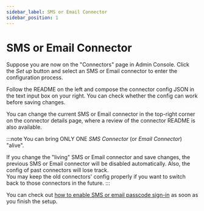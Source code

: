 ```yaml
---
sidebar_label: SMS or Email Connector
sidebar_position: 1
---
```


# SMS or Email Connector

Suppose you are now on the "Connectors" page in Admin Console. Click the _Set up_ button and select an SMS or Email connector to enter the configuration process.

Follow the README on the left and compose the connector config JSON in the text input box on your right. You can check whether the config can work before saving changes.

You can change the current SMS or Email connector in the top-right corner on the connector details page, where a review of the connector README is also available.

:::note
You can bring ONLY ONE _SMS Connector_ (or _Email Connector_) "alive".

If you change the "living" SMS or Email connector and save changes, the previous SMS or Email connector will be disabled automatically. Also, the config of past connectors will lose track.<br/>
You may keep the old connectors' config properly if you want to switch back to those connectors in the future.
:::

You can check out [how to enable SMS or email passcode sign-in](../../tutorials/get-started/enable-passcode-sign-in.mdx) as soon as you finish the setup.
